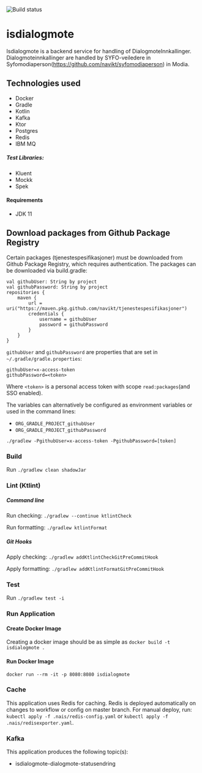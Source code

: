 ![Build status](https://github.com/navikt/isdialogmote/workflows/main/badge.svg?branch=master)

# isdialogmote
Isdialogmote is a backend service for handling of DialogmoteInnkallinger. Dialogmoteinnkallinger are handled by SYFO-veiledere in Syfomodiaperson(https://github.com/navikt/syfomodiaperson) in Modia.

## Technologies used
* Docker
* Gradle
* Kotlin
* Kafka
* Ktor
* Postgres
* Redis
* IBM MQ

##### Test Libraries:
* Kluent
* Mockk
* Spek

#### Requirements
* JDK 11

## Download packages from Github Package Registry
Certain packages (tjenestespesifikasjoner) must be downloaded from Github Package Registry, which requires authentication.
The packages can be downloaded via build.gradle:
```
val githubUser: String by project
val githubPassword: String by project
repositories {
    maven {
        url = uri("https://maven.pkg.github.com/navikt/tjenestespesifikasjoner")
        credentials {
            username = githubUser
            password = githubPassword
        }
    }
}
```

`githubUser` and `githubPassword` are properties that are set in `~/.gradle/gradle.properties`:

```
githubUser=x-access-token
githubPassword=<token>
```

Where `<token>` is a personal access token with scope `read:packages`(and SSO enabled).

The variables can alternatively be configured as environment variables or used in the command lines:

* `ORG_GRADLE_PROJECT_githubUser`
* `ORG_GRADLE_PROJECT_githubPassword`

```
./gradlew -PgithubUser=x-access-token -PgithubPassword=[token]
```

### Build
Run `./gradlew clean shadowJar`


### Lint (Ktlint)
##### Command line
Run checking: `./gradlew --continue ktlintCheck`

Run formatting: `./gradlew ktlintFormat`
##### Git Hooks
Apply checking: `./gradlew addKtlintCheckGitPreCommitHook`

Apply formatting: `./gradlew addKtlintFormatGitPreCommitHook`

### Test
Run `./gradlew test -i`

### Run Application

#### Create Docker Image
Creating a docker image should be as simple as `docker build -t isdialogmote .`

#### Run Docker Image
`docker run --rm -it -p 8080:8080 isdialogmote`

### Cache
This application uses Redis for caching. Redis is deployed automatically on changes to workflow or config on master branch. For manual deploy, run: `kubectl apply -f .nais/redis-config.yaml` or `kubectl apply -f .nais/redisexporter.yaml`.

### Kafka
This application produces the following topic(s):
* isdialogmote-dialogmote-statusendring
